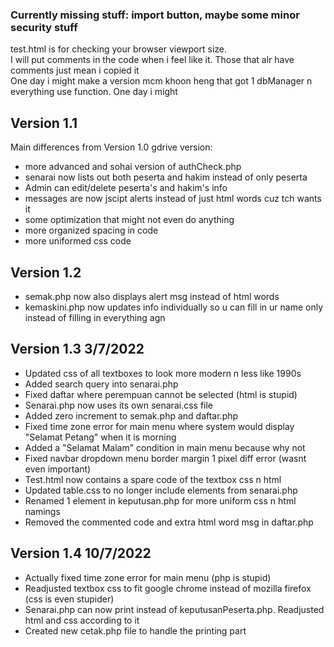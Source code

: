 ### Currently missing stuff: import button, maybe some minor security stuff

test.html is for checking your browser viewport size.  
I will put comments in the code when i feel like it. Those that alr have comments just mean i copied it  
One day i might make a version mcm khoon heng that got 1 dbManager n everything use function. One day i might  

## Version 1.1  
Main differences from Version 1.0 gdrive version:  
- more advanced and sohai version of authCheck.php  
- senarai now lists out both peserta and hakim instead of only peserta  
- Admin can edit/delete peserta's and hakim's info  
- messages are now jscipt alerts instead of just html words cuz tch wants it  
- some optimization that might not even do anything  
- more organized spacing in code  
- more uniformed css code  

## Version 1.2  
- semak.php now also displays alert msg instead of html words  
- kemaskini.php now updates info individually so u can fill in ur name only instead of filling in everything agn

## Version 1.3 3/7/2022
- Updated css of all textboxes to look more modern n less like 1990s
- Added search query into senarai.php
- Fixed daftar where perempuan cannot be selected (html is stupid)
- Senarai.php now uses its own senarai.css file
- Added zero increment to semak.php and daftar.php
- Fixed time zone error for main menu where system would display "Selamat Petang" when it is morning
- Added a "Selamat Malam" condition in main menu because why not
- Fixed navbar dropdown menu border margin 1 pixel diff error (wasnt even important)
- Test.html now contains a spare code of the textbox css n html
- Updated table.css to no longer include elements from senarai.php
- Renamed 1 element in keputusan.php for more uniform css n html namings
- Removed the commented code and extra html word msg in daftar.php

## Version 1.4 10/7/2022
- Actually fixed time zone error for main menu (php is stupid)
- Readjusted textbox css to fit google chrome instead of mozilla firefox (css is even stupider)
- Senarai.php can now print instead of keputusanPeserta.php. Readjusted html and css according to it
- Created new cetak.php file to handle the printing part
